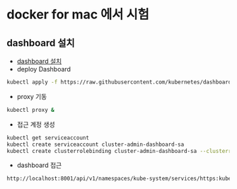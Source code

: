 # docker for mac 에서 시험

## dashboard 설치 

- [dashboard 설치](https://github.com/kubernetes/dashboard)
- deploy Dashboard

```sh
kubectl apply -f https://raw.githubusercontent.com/kubernetes/dashboard/v1.10.1/src/deploy/recommended/kubernetes-dashboard.yaml
```

- proxy 기동 

```sh
kubectl proxy &
```

- 접근 계정 생성

```sh
kubectl get serviceaccount
kubectl create serviceaccount cluster-admin-dashboard-sa
kubectl create clusterrolebinding cluster-admin-dashboard-sa --clusterrole=cluster-admin --serviceaccount=default:cluster-admin-dashboard-sa
```

- dashboard 접근

```sh
http://localhost:8001/api/v1/namespaces/kube-system/services/https:kubernetes-dashboard:/proxy/
```
